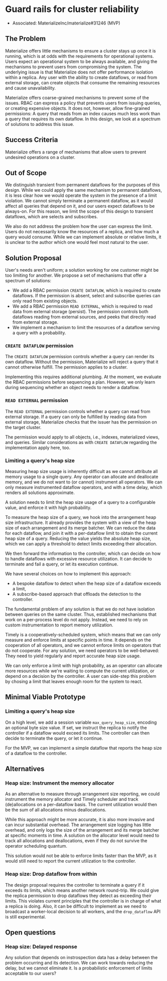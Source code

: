 # Guard rails for cluster reliability

- Associated: MaterializeInc/materialize#31246 (MVP)

<!--
The goal of a design document is to thoroughly discover problems and
examine potential solutions before moving into the delivery phase of
a project. In order to be ready to share, a design document must address
the questions in each of the following sections. Any additional content
is at the discretion of the author.

Note: Feel free to add or remove sections as needed. However, most design
docs should at least keep the suggested sections.
-->

## The Problem

<!--
What is the user problem we want to solve?

The answer to this question should link to at least one open GitHub
issue describing the problem.
-->

Materialize offers little mechanisms to ensure a cluster stays up once it is running, which is at odds with the requirements for operational systems.
Users expect an operational system to be always available, and giving the mechanisms to prevent users from compromising the system.
The underlying issue is that Materialize does not offer performance isolation within a replica.
Any user with the ability to create dataflows, or read from external storage, can create objects that consume the remaining resources and cause unavailability.

Materialize offers coarse-grained mechanisms to prevent some of the issues.
RBAC can express a policy that prevents users from issuing queries, or creating expensive objects.
It does not, however, allow fine-grained permissions: A query that reads from an index causes much less work than a query that requires its own dataflow.
In this design, we look at a spectrum of solutions to address this issue.


## Success Criteria

<!--
What does a solution to this problem need to accomplish in order to
be successful?

The criteria should help us verify that a proposed solution would solve
our problem without naming a specific solution. Instead, focus on the
outcomes we hope result from this work. Feel free to list both qualitative
and quantitative measurements.
-->

Materialize offers a range of mechanisms that allow users to prevent undesired operations on a cluster.

## Out of Scope

<!--
What does a solution to this problem not need to address in order to be
successful?

It's important to be clear about what parts of a problem we won't be solving
and why. This leads to crisper designs, and it aids in focusing the reviewer.
-->

We distinguish transient from permanent dataflows for the purposes of this design.
While we could apply the same mechanism to permanent dataflows, it is less clear how we would operate the system in the presence of a limit violation.
We cannot simply terminate a permanent dataflow, as it would affect all queries that depend on it, and our users expect dataflows to be always-on.
For this reason, we limit the scope of this design to transient dataflows, which are selects and subscribes.

We also do not address the problem how the user can express the limit.
Users do not necessarily know the resources of a replica, and how much a query would consume.
While we can implement absolute or relative limits, it is unclear to the author which one would feel most natural to the user.

## Solution Proposal

<!--
What is your preferred solution, and why have you chosen it over the
alternatives? Start this section with a brief, high-level summary.

This is your opportunity to clearly communicate your chosen design. For any
design document, the appropriate level of technical details depends both on
the target reviewers and the nature of the design that is being proposed.
A good rule of thumb is that you should strive for the minimum level of
detail that fully communicates the proposal to your reviewers. If you're
unsure, reach out to your manager for help.

Remember to document any dependencies that may need to break or change as a
result of this work.
-->

User's needs aren't uniform; a solution working for one customer might be too limiting for another.
We propose a set of mechanisms that offer a spectrum of solutions:
* We add a RBAC permission `CREATE DATAFLOW`, which is required to create dataflows.
  If the permission is absent, select and subscribe queries can only read from existing objects.
* We add a RBAC permission `READ EXTERNAL`, which is required to read data from external storage (persist).
  The permission controls both dataflows reading from external sources, and peeks that directly read from external storage.
* We implement a mechanism to limit the resources of a dataflow serving a query with a probability.

### `CREATE DATAFLOW` permission

The `CREATE DATAFLOW` permission controls whether a query can render its own dataflow.
Without the permission, Materialize will reject a query that it cannot otherwise fulfill.
The permission applies to a cluster.

Implementing this requires additional plumbing.
At the moment, we evaluate the RBAC permissions before sequencing a plan.
However, we only learn during sequencing whether an object needs to render a dataflow.

### `READ EXTERNAL` permission

The `READ EXTERNAL` permission controls whether a query can read from external storage.
If a query can only be fulfilled by reading data from external storage, Materialize checks that the issuer has the permission on the target cluster.

The permission would apply to all objects, i.e., indexes, materialized views, and queries.
Similar considerations as with `CREATE DATAFLOW` regarding the implementation apply here, too.

### Limiting a query's heap size

Measuring heap size usage is inherently difficult as we cannot attribute all memory usage to a single query.
Any operator can allocate and deallocate memory, and we do not want to (or cannot) instrument all operators.
We can only measure instrumented dataflow operators, and with a time delay, which renders all solutions approximate.

A solution needs to limit the heap size usage of a query to a configurable value, and enforce it with high probability.

To measure the heap size of a query, we hook into the arrangement heap size infrastructure.
It already provides the system with a view of the heap size of each arrangement and its merge batcher.
We can reduce the data for each dataflow, and join it with a per-dataflow limit to obtain the current heap size of a query.
Reducing the value yields the absolute heap size, which we can apply a threshold to detect limits exceeding their allocation.

We then forward the information to the controller, which can decide on how to handle dataflows with excessive resource utilization.
It can decide to terminate and fail a query, or let its execution continue.

We have several choices on how to implement this approach:
* A bespoke dataflow to detect when the heap size of a dataflow exceeds a limit,
* A subscribe-based approach that offloads the detection to the controller.

The fundamental problem of any solution is that we do not have isolation between queries on the same cluster.
Thus, established mechanisms that work on a per-process level do not apply.
Instead, we need to rely on custom instrumentation to report memory utilization.

Timely is a cooperatively-scheduled system, which means that we can only measure and enforce limits at specific points in time.
It depends on the cooperation of all operators, and we cannot enforce limits on operators that do not cooperate.
For any solution, we need operators to be well-behaved: They need to yield regularly and report accurate heap size usage.

We can only enforce a limit with high probability, as an operator can allocate more resources while we're waiting to compute the current utilization, or depend on a decision by the controller.
A user can side-step this problem by chosing a limit that leaves enough room for the system to react.

## Minimal Viable Prototype

<!--
Build and share the minimal viable version of your project to validate the
design, value, and user experience. Depending on the project, your prototype
might look like:

- A Figma wireframe, or fuller prototype
- SQL syntax that isn't actually attached to anything on the backend
- A hacky but working live demo of a solution running on your laptop or in a
  staging environment

The best prototypes will be validated by Materialize team members as well
as prospects and customers. If you want help getting your prototype in front
of external folks, reach out to the Product team in #product.

This step is crucial for de-risking the design as early as possible and a
prototype is required in most cases. In _some_ cases it can be beneficial to
get eyes on the initial proposal without a prototype. If you think that
there is a good reason for skipping or delaying the prototype, please
explicitly mention it in this section and provide details on why you'd
like to skip or delay it.
-->


### Limiting a query's heap size

On a high level, we add a session variable `max_query_heap_size`, encoding an optional byte size value.
If set, we instruct the replica to notify the controller if a dataflow would exceed its limits.
The controller can then decide to terminate the query, or let it continue.

For the MVP, we can implement a simple dataflow that reports the heap size of a dataflow to the controller.

## Alternatives

<!--
What other solutions were considered, and why weren't they chosen?

This is your chance to demonstrate that you've fully discovered the problem.
Alternative solutions can come from many places, like: you or your Materialize
team members, our customers, our prospects, academic research, prior art, or
competitive research. One of our company values is to "do the reading" and
to "write things down." This is your opportunity to demonstrate both!
-->

### Heap size: Instrument the memory allocator

As an alternative to measure through arrangement size reporting, we could instrument the memory allocator and Timely scheduler and track (de)allocations on a per-dataflow basis.
The current utilization would then be the sum of all allocations minus deallocations.

While this approach might be more accurate, it is also more invasive and can incur substantial overhead.
The arrangement size logging has little overhead, and only logs the size of the arrangement and its merge batcher at
specific moments in time.
A solution on the allocator level would need to track all allocations and deallocations, even if they do not survive the operator scheduling quantum.

This solution would not be able to enforce limits faster than the MVP, as it would still need to report the current utilization to the controller.

### Heap size: Drop dataflow from within

The design proposal requires the controller to terminate a query if it exceeds its limits, which means another network round-trip.
We could give the replica permission to drop dataflows they detect as exceeding their limits.
This violates current principles that the controller is in charge of what a replica is doing.
Also, it can be difficult to implement as we need to broadcast a worker-local decision to all workers, and the `drop_dataflow` API is still experimental.

## Open questions

<!--
What is left unaddressed by this design document that needs to be
closed out?

When a design document is authored and shared, there might still be
open questions that need to be explored. Through the design document
process, you are responsible for getting answers to these open
questions. All open questions should be answered by the time a design
document is merged.
-->

### Heap size: Delayed response

Any solution that depends on instrospection data has a delay between the problem occurring and its detection.
We can work towards reducing the delay, but we cannot eliminate it.
Is a probabilistic enforcement of limits acceptable to our users?
